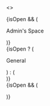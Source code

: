 <>

<div
style={{ width: isOpen ? "400px" : "80px" }}
className={classNames(
{ "px-7 min-w-[265px] max-w-[265px]": isOpen },
{ "flex-col items-center align-center justify-center": !isOpen },
"min-w-[80px] pt-7 bg-primary-100 border-e-[1px] ease-in-out transition-all duration-300 overflow-hidden "
)} >
<div
className={classNames(
{ "w-12 ms-4": !isOpen },
"flex h-12 px-3 rounded-xl justify-between items-center bg-white shadow-sm"
)} >
{isOpen && (
<div className="flex items-center gap-2">
<div className="flex rounded-full h-7 w-7 bg-primary-500 text-white justify-center items-center bg-[url(https://plus.unsplash.com/premium_photo-1713788509783-6f674cb19981?q=80&w=988&auto=format&fit=crop&ixlib=rb-4.0.3&ixid=M3wxMjA3fDB8MHxwaG90by1wYWdlfHx8fGVufDB8fHx8fA%3D%3D)] bg-fit"></div>
<p
className={classNames(
"p-0 font-medium",
{ "opacity-0": !isOpen, "opacity-100": isOpen },
"transition-opacity duration-300"
)} >
Admin's Space
</p>
</div>
)}
<div onClick={switchOpenHandle}>
<MenuIcon className="w-6 hover:bg-primary-100 cursor-pointer active:bg-white" />
</div>
</div>
<div>
{isOpen ? (
<p className="pt-7 text-sm text-primary-150 pb-5">General</p>
) : (
<div className={classNames({ "my-7": !isOpen })}> </div>
)}

</div>
{isOpen && (

)}

</div>
</>
